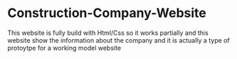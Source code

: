 # Construction-Company-Website
This website is fully build with Html/Css so it works partially and this website show the information about the company and it is actually a type of protoytpe for a working model website 
